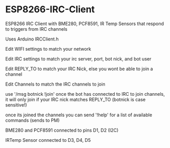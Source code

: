 # ESP8266-IRC-Client
ESP8266 IRC Client with BME280, PCF8591, IR Temp Sensors that respond to triggers from IRC channels

Uses Arduino IRCClient.h

Edit WIFI settings to match your network

Edit IRC settings to match your irc server, port, bot nick, and bot user

Edit REPLY_TO to match your IRC Nick, else you wont be able to join a channel

Edit Channels to match the IRC channels to join

 use '/msg botnick !join' once the bot has connected to IRC to join channels, it will only join if your IRC nick matches REPLY_TO (botnick is case sensitive!)
 
once its joined the channels you can send '!help' for a list of available commands (sends to PM)

BME280 and PCF8591 connected to pins D1, D2 (I2C)

IRTemp Sensor connected to D3, D4, D5
